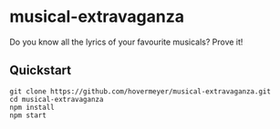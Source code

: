 # musical-extravaganza

Do you know all the lyrics of your favourite musicals? Prove it!

## Quickstart

```
git clone https://github.com/hovermeyer/musical-extravaganza.git
cd musical-extravaganza
npm install
npm start
```
